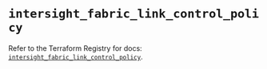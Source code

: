 # `intersight_fabric_link_control_policy`

Refer to the Terraform Registry for docs: [`intersight_fabric_link_control_policy`](https://registry.terraform.io/providers/ciscodevnet/intersight/1.0.71/docs/resources/fabric_link_control_policy).
